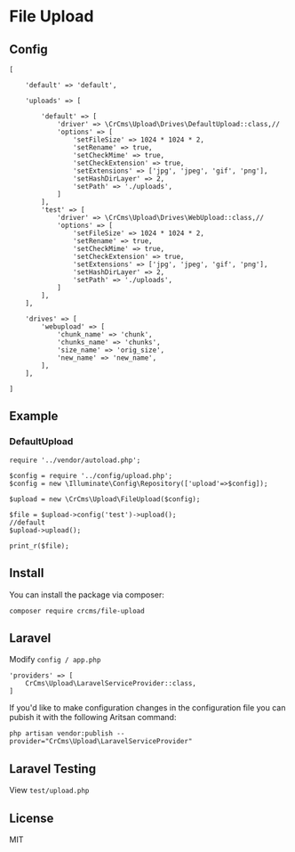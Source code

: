 # File Upload

## Config

```
[

    'default' => 'default',

    'uploads' => [

        'default' => [
            'driver' => \CrCms\Upload\Drives\DefaultUpload::class,//
            'options' => [
                'setFileSize' => 1024 * 1024 * 2,
                'setRename' => true,
                'setCheckMime' => true,
                'setCheckExtension' => true,
                'setExtensions' => ['jpg', 'jpeg', 'gif', 'png'],
                'setHashDirLayer' => 2,
                'setPath' => './uploads',
            ]
        ],
        'test' => [
            'driver' => \CrCms\Upload\Drives\WebUpload::class,//
            'options' => [
                'setFileSize' => 1024 * 1024 * 2,
                'setRename' => true,
                'setCheckMime' => true,
                'setCheckExtension' => true,
                'setExtensions' => ['jpg', 'jpeg', 'gif', 'png'],
                'setHashDirLayer' => 2,
                'setPath' => './uploads',
            ]
        ],
    ],

    'drives' => [
        'webupload' => [
            'chunk_name' => 'chunk',
            'chunks_name' => 'chunks',
            'size_name' => 'orig_size',
            'new_name' => 'new_name',
        ],
    ],

]

```

## Example

### DefaultUpload

```
require '../vendor/autoload.php';

$config = require '../config/upload.php';
$config = new \Illuminate\Config\Repository(['upload'=>$config]);

$upload = new \CrCms\Upload\FileUpload($config);

$file = $upload->config('test')->upload();
//default
$upload->upload();

print_r($file);
```

## Install

You can install the package via composer:

```
composer require crcms/file-upload
```

## Laravel

Modify ``config / app.php``

```
'providers' => [
    CrCms\Upload\LaravelServiceProvider::class,
]

```

If you'd like to make configuration changes in the configuration file you can pubish it with the following Aritsan command:
```
php artisan vendor:publish --provider="CrCms\Upload\LaravelServiceProvider"
```

## Laravel Testing

View ``test/upload.php``

## License
MIT
